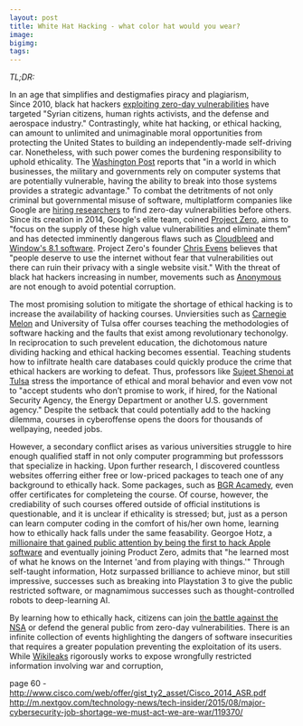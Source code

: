 ```yaml
---
layout: post
title: White Hat Hacking - what color hat would you wear?
image: 
bigimg:  
tags: 
---
```

*TL;DR:*

In an age that simplifies and destigmafies piracy and plagiarism,   
Since 2010, black hat hackers [exploiting zero-day vulnerabilities](https://docs.google.com/spreadsheets/d/1LeY9qJVcU6BMXRiYLFml5GVtv_FnfL6N41fDGl6qWVs/edit#gid=0) have targeted "Syrian citizens, human rights activists, and the defense and aerospace industry." Contrastingly, white hat hacking, or ethical hacking, can amount to unlimited and unimaginable moral opportunities from protecting the United States to building an independently-made self-driving car. Nonetheless, with such power comes the burdening responsibility to uphold ethicality. The [Washington Post](https://www.washingtonpost.com/postlive/the-ethics-of-hacking-101/2014/10/07/39529518-4014-11e4-b0ea-8141703bbf6f_story.html?utm_term=.e645a6b02b4d) reports that "in a world in which businesses, the military and governments rely on computer systems that are potentially vulnerable, having the ability to break into those systems provides a strategic advantage." To combat the detritments of not only criminal but governmental misuse of software, multiplatform companies like Google are [hiring researchers](http://www.huffingtonpost.com/2014/07/15/google-project-zero_n_5589337.html) to find zero-day vulnerabilities before others. Since its creation in 2014, Google's elite team, coined [Project Zero](https://security.googleblog.com/2014/07/announcing-project-zero.html), aims to "focus on the supply of these high value vulnerabilities and eliminate them” and has detected imminently dangerous flaws such as [Cloudbleed](https://bugs.chromium.org/p/project-zero/issues/detail?id=1139) and [Window's 8.1 software](https://www.engadget.com/2015/01/02/google-posts-unpatched-microsoft-bug/). Project Zero's founder [Chris Evens](https://www.wired.com/2014/07/google-project-zero/) believes that "people deserve to use the internet without fear that vulnerabilities out there can ruin their privacy with a single website visit." With the threat of black hat hackers increasing in number, movements such as [Anonymous](http://abcnews.go.com/US/worldwide-hacker-group-anonymous/story?id=37761302) are not enough to avoid potential corruption. 

The most promising solution to mitigate the shortage of ethical hacking is to increase the availability of hacking courses. Unviersities such as [Carnegie Melon](https://users.ece.cmu.edu/~dbrumley/index.html) and University of Tulsa offer courses teaching the methodologies of software hacking and the faults that exist among revolutionary techonolgy. In reciprocation to such prevelent education, the dichotomous nature dividing hacking and ethical hacking becomes essential. Teaching students how to infiltrate health care databases could quickly produce the crime that ethical hackers are working to defeat. Thus, professors like [Sujeet Shenoi at Tulsa](https://www.washingtonpost.com/postlive/the-ethics-of-hacking-101/2014/10/07/39529518-4014-11e4-b0ea-8141703bbf6f_story.html?utm_term=.e645a6b02b4d) stress the importance of ethical and moral behavior and even vow not to "accept students who don’t promise to work, if hired, for the National Security Agency, the Energy Department or another U.S. government agency." Despite the setback that could potentially add to the hacking dilemma, courses in cyberoffense opens the doors for thousands of wellpaying, needed jobs.

However, a secondary conflict arises as various universities struggle to hire enough qualified staff in not only computer programming but professsors that specialize in hacking. 
Upon further research, I discovered countless websites offerring either free or low-priced packages to teach one of any background to ethically hack. Some packages, such as [BGR Acamedy](https://academy.bgr.com/sales/become-an-ethical-hacker-bonus-bundle?utm_source=bgr.com&utm_medium=referral&utm_campaign=become-an-ethical-hacker-bonus-bundle&utm_term=scsf-217859&utm_content=a0x1a000001s6sX), even offer certificates for completeing the course. Of course, however, the crediability of such courses offered outside of official institutions is questionable, and it is unclear if ethicality is stressed; but, just as a person can learn computer coding in the comfort of his/her own home, learning how to ethically hack falls under the same feasability. Georgoe Hotz, a [millionaire that gained public attention by being the first to hack Apple software](https://www.bloomberg.com/features/2015-george-hotz-self-driving-car/) and eventually joining Product Zero, admits that "he learned most of what he knows on the Internet 'and from playing with things.'" Through self-taught information, Hotz surpassed brilliance to achieve minor, but still impressive, successes such as breaking into Playstation 3 to give the public restricted software, or magnamimous successes such as thought-controlled robots to deep-learning AI. 

By learning how to ethically hack, citizens can join [the battle against the NSA](https://www.wired.com/2014/06/end-to-end/) or defend the general public from zero-day vulnerabilities. There is an infinite collection of events highlighting the dangers of software insecurities that requires a greater population preventing the exploitation of its users. While [Wikileaks](https://wikileaks.org/What-is-Wikileaks.html) rigorously works to expose wrongfully restricted information involving war and corruption, 

page 60 - http://www.cisco.com/web/offer/gist_ty2_asset/Cisco_2014_ASR.pdf
http://m.nextgov.com/technology-news/tech-insider/2015/08/major-cybersecurity-job-shortage-we-must-act-we-are-war/119370/
